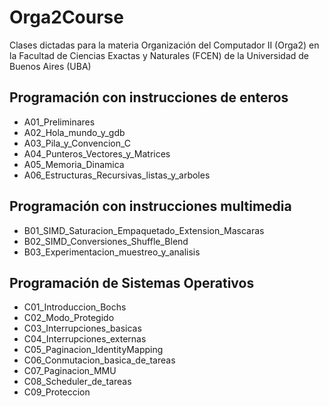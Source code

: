 # Orga2Course
Clases dictadas para la materia Organización del Computador II (Orga2) en la Facultad de Ciencias Exactas y Naturales (FCEN) de la Universidad de Buenos Aires (UBA)

## Programación con instrucciones de enteros

- A01_Preliminares
- A02_Hola_mundo_y_gdb
- A03_Pila_y_Convencion_C
- A04_Punteros_Vectores_y_Matrices
- A05_Memoria_Dinamica
- A06_Estructuras_Recursivas_listas_y_arboles

## Programación con instrucciones multimedia

- B01_SIMD_Saturacion_Empaquetado_Extension_Mascaras
- B02_SIMD_Conversiones_Shuffle_Blend
- B03_Experimentacion_muestreo_y_analisis

## Programación de Sistemas Operativos

- C01_Introduccion_Bochs
- C02_Modo_Protegido
- C03_Interrupciones_basicas
- C04_Interrupciones_externas
- C05_Paginacion_IdentityMapping
- C06_Conmutacion_basica_de_tareas
- C07_Paginacion_MMU
- C08_Scheduler_de_tareas
- C09_Proteccion
